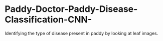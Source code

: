 # Paddy-Doctor-Paddy-Disease-Classification-CNN-
Identifying the type of disease present in paddy by looking at leaf images.
